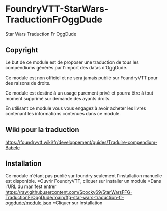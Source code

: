 # FoundryVTT-StarWars-TraductionFrOggDude
 Star Wars Traduction Fr OggDude
 
 ## Copyright
 Le but de ce module est de proposer une traduction de tous les compendiums générés par l'import des datas d'OggDude. 
 
 Ce module est non officiel et ne sera jamais publié sur FoundryVTT pour des raisons de droits.
 
 Ce module est destiné à un usage purement privé et pourra être à tout moment supprimé sur demande des ayants droits.
 
 En utilisant ce module vous vous engagez à avoir acheter les livres contenant les informations contenues dans ce module.
 
 ## Wiki pour la traduction
 https://foundryvtt.wiki/fr/developpement/guides/Traduire-compendium-Babele
 
 ## Installation
 Ce module n'étant pas publié sur foundry seulement l'installation manuelle est disponible.
 *Ouvrir FoundryVTT, cliquer sur installer un module
 *Dans l'URL du manifest entrer 
 https://raw.githubusercontent.com/Spocky69/StarWarsFFG-TraductionFrOggDude/main/ffg-star-wars-traduction-fr-oggdude/module.json
 *Cliquer sur Installation
 
 
 
